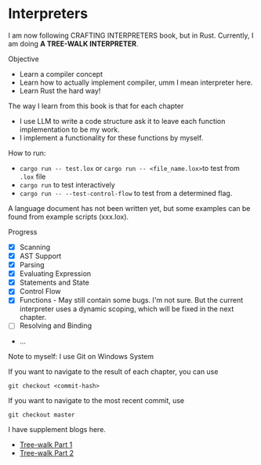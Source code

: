 # Interpreters

I am now following CRAFTING INTERPRETERS book, but in Rust. Currently, I am doing **A TREE-WALK INTERPRETER**.

Objective
- Learn a compiler concept
- Learn how to actually implement compiler, umm I mean interpreter here.
- Learn Rust the hard way!

The way I learn from this book is that for each chapter
- I use LLM to write a code structure ask it to leave each function implementation to be my work.
- I implement a functionality for these functions by myself.

How to run:
- `cargo run -- test.lox` or `cargo run -- <file_name.lox>`to test from `.lox` file
- `cargo run` to test interactively
- `cargo run -- --test-control-flow` to test from a determined flag.

A language document has not been written yet, but some examples can be found from example scripts (xxx.lox).

Progress
- [x] Scanning
- [x] AST Support
- [x] Parsing
- [x] Evaluating Expression
- [x] Statements and State
- [x] Control Flow
- [x] Functions - May still contain some bugs. I'm not sure. But the current interpreter uses a dynamic scoping, which will be fixed in the next chapter.
- [ ] Resolving and Binding
- ...

Note to myself: I use Git on Windows System

If you want to navigate to the result of each chapter, you can use
```
git checkout <commit-hash>
```

If you want to navigate to the most recent commit, use
```
git checkout master
```

I have supplement blogs here.
- [Tree-walk Part 1](https://sivakornl.com/posts/rlox-tree-1/)
- [Tree-walk Part 2](https://sivakornl.com/posts/rlox-tree-2/)